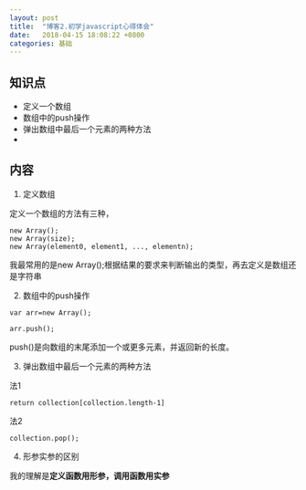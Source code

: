```yaml
---
layout: post
title:  "博客2.初学javascript心得体会"
date:   2018-04-15 18:08:22 +0800
categories: 基础
---
```

## 知识点
- 定义一个数组
- 数组中的push操作
- 弹出数组中最后一个元素的两种方法             
-

## 内容
 1. 定义数组

  定义一个数组的方法有三种，
  ```
new Array();
new Array(size);
new Array(element0, element1, ..., elementn);
```
  我最常用的是new Array();根据结果的要求来判断输出的类型，再去定义是数组还是字符串

 2. 数组中的push操作

 `var arr=new Array();`

 `arr.push();`

 push()是向数组的末尾添加一个或更多元素，并返回新的长度。

 3. 弹出数组中最后一个元素的两种方法  

 法1

 `
  return collection[collection.length-1]
`

 法2

 `collection.pop();`
 
 4. 形参实参的区别

 我的理解是**定义函数用形参，调用函数用实参**
